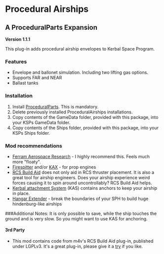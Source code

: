 # Procedural Airships
## A ProceduralParts Expansion

**Version 1.1.1**

This plug-in adds procedural airship envelopes to Kerbal Space Program.

### Features
+ Envelope and ballonet simulation. Including two lifting gas options.
+ Supports FAR and NEAR
+ Ballast tanks

### Installation

1. Install [ProceduralParts](http://forum.kerbalspaceprogram.com/threads/70676 "ProceduralParts mod"). This is mandatory.
2. Delete previously installed ProceduralAirships installations.
3. Copy contents of the GameData folder, provided with this package, into your KSPs GameData folder.
4. Copy contents of the Ships folder, provided with this package, into your KSPs Ships folder.


### Mod recommendations

* [Ferram Aerospace Research](http://forum.kerbalspaceprogram.com/threads/20451 "FAR") - I highly recommend this. Feels much more "floaty".
* [Firespitter](http://forum.kerbalspaceprogram.com/threads/24551 "Firespitter") and/or [KAX](http://forum.kerbalspaceprogram.com/threads/76668 "KAX") - for prop engines
* [RCS Build Aid](http://forum.kerbalspaceprogram.com/threads/35996 "RCS Build Aid") does not only aid in RCS thruster placement. It is also a great tool for airship engineers. Does your airship experience weird forces causing it to spin around uncontrollably? RCS Build Aid helps.
* [Kerbal attachment System](http://forum.kerbalspaceprogram.com/threads/92514 "KAS") (KAS) contains anchors to keep your airship in place. 
* [Hangar Extender](http://forum.kerbalspaceprogram.com/threads/65747 "Hangar Extender") - break the boundaries of your SPH to build huge hindenburg-like airships


###Additional Notes:
It is only possible to save, while the ship touches the ground and is very slow. So you might want to use KAS for anchoring.


#### 3rd Party
+ This mod contains code from m4v's RCS Build Aid plug-in, published under LGPLv3. It's a great plug-in, please give it a [try](http://forum.kerbalspaceprogram.com/threads/35996-0-24-x-RCS-Build-Aid-v0-5) if you like.